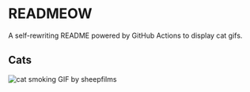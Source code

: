 # READMEOW

A self-rewriting README powered by GitHub Actions to display cat gifs.

## Cats

![cat smoking GIF by sheepfilms](https://media4.giphy.com/media/l0ExdMHUDKteztyfe/200.gif?cid=9acd02dasjoj753tv8hwao73pishiy1g4fuz4rk4pzfqn4gf&ep=v1_gifs_search&rid=200.gif&ct=g)
